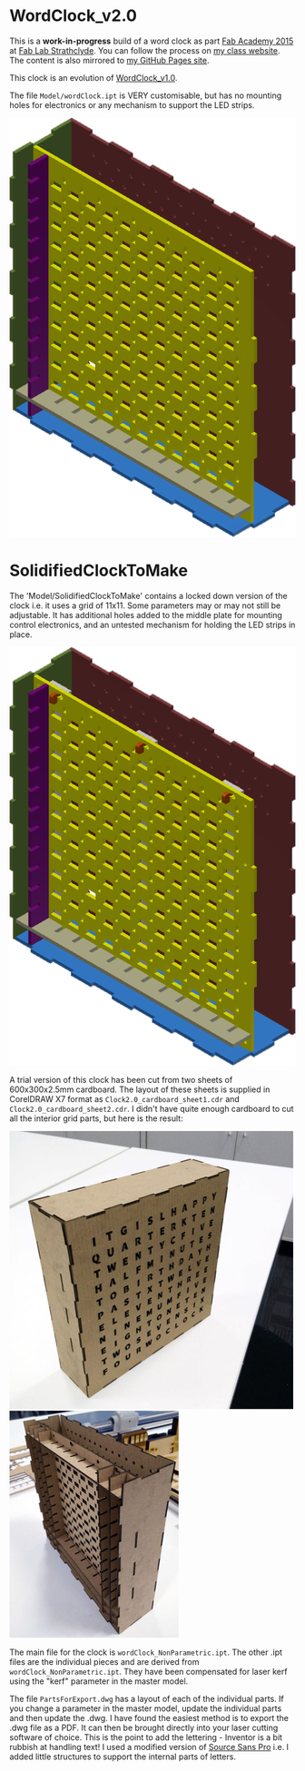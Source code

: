# WordClock_v2.0

This is a **work-in-progress** build of a word clock as part [Fab Academy 2015](http://www.fabacademy.org/) at [Fab Lab Strathclyde](http://www.strath.ac.uk/fablab/). You can follow the process on [my class website](http://fabacademy.org/archives/2015/eu/students/chalmers.iain/index.html). The content is also mirrored to [my GitHub Pages site](http://icchalmers.github.io/).

This clock is an evolution of [WordClock_v1.0](https://github.com/icchalmers/WordClock_v1.0).

The file `Model/wordClock.ipt` is VERY customisable, but has no mounting holes for electronics or any mechanism to support the LED strips.

![WordClockModel](/Model/wordClock.png)

# SolidifiedClockToMake

The 'Model/SolidifiedClockToMake' contains a locked down version of the clock i.e. it uses a grid of 11x11. Some parameters may or may not still be adjustable. It has additional holes added to the middle plate for mounting control electronics, and an untested mechanism for holding the LED strips in place. 

![WordClockNonParametricModel](/Model/SolidifiedClockToMake/wordClock_NonParametric.png)

A trial version of this clock has been cut from two sheets of 600x300x2.5mm cardboard. The layout of these sheets is supplied in CorelDRAW X7 format as `Clock2.0_cardboard_sheet1.cdr` and `Clock2.0_cardboard_sheet2.cdr`. I didn't have quite enough cardboard to cut all the interior grid parts, but here is the result:

![WordClock_cardboard](/Model/SolidifiedClockToMake/cardboardClock.jpg)
![WordClock_cardboard](/Model/SolidifiedClockToMake/cardboardClockInterior.jpg)

The main file for the clock is `wordClock_NonParametric.ipt`. The other .ipt files are the individual pieces and are derived from `wordClock_NonParametric.ipt`. They have been compensated for laser kerf using the "kerf" parameter in the master model.

The file `PartsForExport.dwg` has a layout of each of the individual parts. If you change a parameter in the master model, update the individual parts and then update the .dwg. I have found the easiest method is to export the .dwg file as a PDF. It can then be brought directly into your laser cutting software of choice. This is the point to add the lettering - Inventor is a bit rubbish at handling text! I used a modified version of [Source Sans Pro](https://www.google.com/fonts/specimen/Source+Sans+Pro) i.e. I added little structures to support the internal parts of letters.